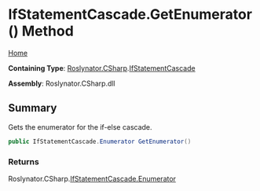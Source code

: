 # IfStatementCascade\.GetEnumerator\(\) Method <a name="_Top"></a>

[Home](../../../../README.md)

**Containing Type**: [Roslynator.CSharp](../../README.md#_Top)\.[IfStatementCascade](../README.md#_Top)

**Assembly**: Roslynator\.CSharp\.dll

## Summary

Gets the enumerator for the if\-else cascade\.

```csharp
public IfStatementCascade.Enumerator GetEnumerator()
```

### Returns

Roslynator\.CSharp\.[IfStatementCascade.Enumerator](../Enumerator/README.md#_Top)

